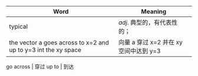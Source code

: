 Word|Meaning
---|---
typical | $adj.$ 典型的，有代表性的；
the vector a goes across to x=2 and up to y=3 int the xy space|向量 a 穿过 x=2 并在 xy 空间中达到 y=3

go across | 穿过
up to | 到达
